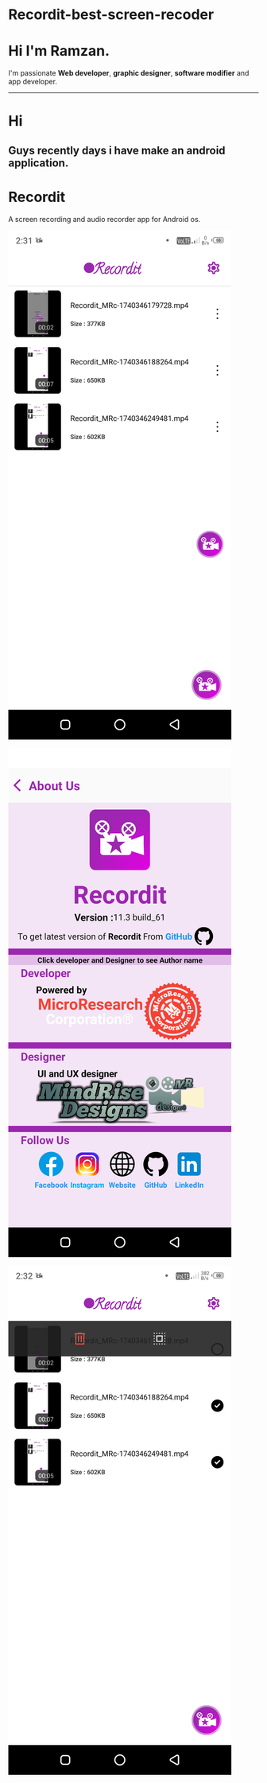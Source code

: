 # Recordit-best-screen-recoder
# Hi I'm Ramzan.
I'm passionate **Web developer**, **graphic designer**, **software modifier** and app developer.
<hr>

# Hi 
## Guys recently days i have make  an android application.

# Recordit 
A screen recording and audio recorder app for Android os.

![Screenshot 001](https://github.com/MegaMind-Solution/Recordit-best-screen-recoder/blob/main/Screenshot/Screenshot_20250224-023115.png)

![Screenshot 001](https://github.com/MegaMind-Solution/Recordit-best-screen-recoder/blob/main/Screenshot/Screenshot_20250306-044330.png)

![Screenshot 001](https://github.com/MegaMind-Solution/Recordit-best-screen-recoder/blob/main/Screenshot/Screenshot_20250224-023252.png)
